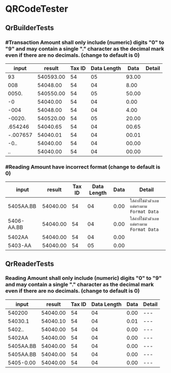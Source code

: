 # QRCodeTester


## QrBuilderTests

### #Transaction Amount shall only include (numeric) digits "0" to "9" and may contain a single "." character as the decimal mark even if there are no decimals. (change to default is 0)
input|result | Tax ID | Data Length| Data|Detail|
--- | --- | --- | --- | --- | --- | 
93| 540593.00| 54|05|93.00|
008| 54048.00| 54|04|8.00|
0050.| 540550.00|54|05|50.00|
-0| 54040.00| 54|04|0.00|
-004| 54048.00| 54|04|4.00|
-0020.| 540520.00|54|05|20.00|
.654246| 54040.65|54|04|00.65|
-.007657| 54040.01|54|04|00.01|
-0..| 54040.00|54|04|00.00|
..| 54040.00|54|04|00.00|

### #Reading Amount have incorrect format (change to default is 0)

input|result | Tax ID | Data Length| Data|Detail|
--- | --- | --- | --- | --- | ---| 
5405AA.BB| 54040.00|54|04|0.00|`ใส่ค่าที่ใช่ตัวตัวเลข แต่ตรงตาม Format Data`|
5406-AA.BB| 54040.00|54|04|0.00|`ใส่ค่าที่ใช่ตัวตัวเลข แต่ตรงตาม Format Data`|
5402AA| 54040.00|54|04|0.00|
5403-AA| 54040.00|54|05|0.00|


 ## QrReaderTests

### Reading Amount shall only include (numeric) digits "0" to "9" and may contain a single "." character as the decimal mark even if there are no decimals. (change to default is 0)
input|result | Tax ID | Data Length| Data|Detail|
--- | --- | --- | --- | --- | --- | 
540200| 54040.00| 54 | 04 | 0.00 | --- | 
54030.1| 54040.10| 54 | 04 | 0.01 | --- | 
5402..| 54040.00| 54 | 04 | 0.00 | --- | 
5402AA| 54040.00| 54 | 04 | 0.00 | --- | 
5405AA.BB| 54040.00| 54 | 04 |0.00 | --- | 
5405AA.BB| 54040.00| 54 | 04 | 0.00 | --- | 
5405-0.00| 54040.00| 54 | 04 | 0.00 | --- | 


